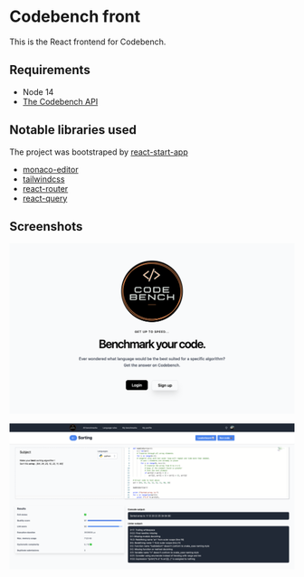 # Codebench front

This is the React frontend for Codebench.

## Requirements

- Node 14
- [The Codebench API](https://github.com/codebench-dev/api)

## Notable libraries used

The project was bootstraped by [react-start-app](https://github.com/facebook/create-react-app)

- [monaco-editor](https://github.com/suren-atoyan/monaco-react)
- [tailwindcss](https://tailwindcss.com/)
- [react-router](https://github.com/ReactTraining/react-router)
- [react-query](https://github.com/tannerlinsley/react-query)

## Screenshots

![](./assets/header.png)

![](./assets/editor.png)

